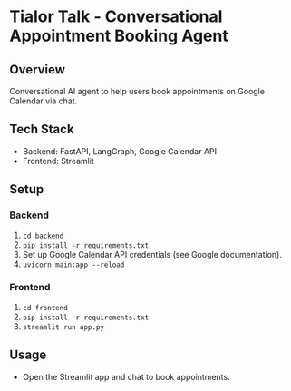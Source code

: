 # Tialor Talk - Conversational Appointment Booking Agent

## Overview
Conversational AI agent to help users book appointments on Google Calendar via chat.

## Tech Stack
- Backend: FastAPI, LangGraph, Google Calendar API
- Frontend: Streamlit

## Setup

### Backend
1. `cd backend`
2. `pip install -r requirements.txt`
3. Set up Google Calendar API credentials (see Google documentation).
4. `uvicorn main:app --reload`

### Frontend
1. `cd frontend`
2. `pip install -r requirements.txt`
3. `streamlit run app.py`

## Usage
- Open the Streamlit app and chat to book appointments. 